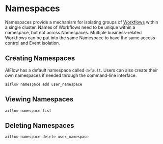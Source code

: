 # Namespaces

Namespaces provide a mechanism for isolating groups of [Workflows](./workflows.md) within a single cluster. Names of Workflows need to be unique within a namespace, but not across Namespaces.
Multiple business-related Workflows can be put into the same Namespace to have the same access control and Event isolation.


## Creating Namespaces

AIFlow has a default namespace called `default`. Users can also create their own namespaces if needed through the command-line interface.

```shell script
aiflow namespace add user_namespace
```

## Viewing Namespaces

```shell script
aiflow namespace list
```

## Deleting Namespaces

```shell script
aiflow namespace delete user_namespace
```